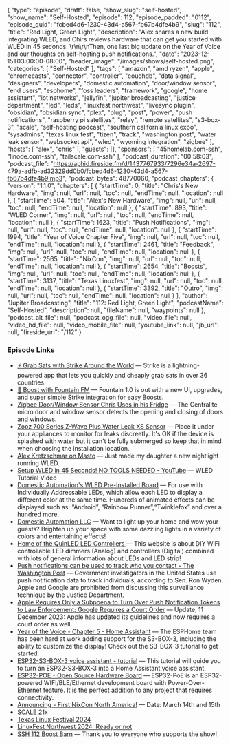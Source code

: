 {
  "type": "episode",
  "draft": false,
  "show_slug": "self-hosted",
  "show_name": "Self-Hosted",
  "episode": 112,
  "episode_padded": "0112",
  "episode_guid": "fcbed4d6-1230-43d4-a567-fb67b4dfe4b9",
  "slug": "112",
  "title": "Red Light, Green Light",
  "description": "Alex shares a new build integrating WLED, and Chirs reviews hardware that can get you started with WLED in 45 seconds. \r\n\r\nThen, one last big update on the Year of Voice and our thoughts on self-hosting push notifications.",
  "date": "2023-12-15T03:00:00-08:00",
  "header_image": "/images/shows/self-hosted.png",
  "categories": [
    "Self-Hosted"
  ],
  "tags": [
    "amazon",
    "amd ryzen",
    "apple",
    "chromecasts",
    "connector",
    "controller",
    "couchdb",
    "data signal",
    "designers",
    "developers",
    "domestic automation",
    "door/window sensor",
    "end users",
    "esphome",
    "foss leaders",
    "framework",
    "google",
    "home assistant",
    "iot networks",
    "jellyfin",
    "jupiter broadcasting",
    "justice department",
    "led",
    "leds",
    "linuxfest northwest",
    "livesync plugin",
    "obsidian",
    "obsidian sync",
    "plex",
    "plug",
    "post",
    "power",
    "push notifications",
    "raspberry pi satellites",
    "relay",
    "remote satellites",
    "s3-box-3",
    "scale",
    "self-hosting podcast",
    "southern california linux expo",
    "sysadmins",
    "texas linux fest",
    "tizen",
    "track",
    "washington post",
    "water leak sensor",
    "websocket api",
    "wled",
    "wyoming integration",
    "zigbee"
  ],
  "hosts": [
    "alex",
    "chris"
  ],
  "guests": [],
  "sponsors": [
    "45homelab.com-ssh",
    "linode.com-ssh",
    "tailscale.com-ssh"
  ],
  "podcast_duration": "00:58:03",
  "podcast_file": "https://aphid.fireside.fm/d/1437767933/7296e34a-2697-479a-adfb-ad32329dd0b0/fcbed4d6-1230-43d4-a567-fb67b4dfe4b9.mp3",
  "podcast_bytes": 48770060,
  "podcast_chapters": {
    "version": "1.1.0",
    "chapters": [
      {
        "startTime": 0,
        "title": "Chris's New Hardware",
        "img": null,
        "url": null,
        "toc": null,
        "endTime": null,
        "location": null
      },
      {
        "startTime": 504,
        "title": "Alex's New Hardware",
        "img": null,
        "url": null,
        "toc": null,
        "endTime": null,
        "location": null
      },
      {
        "startTime": 893,
        "title": "WLED Corner",
        "img": null,
        "url": null,
        "toc": null,
        "endTime": null,
        "location": null
      },
      {
        "startTime": 1623,
        "title": "Push Notifications",
        "img": null,
        "url": null,
        "toc": null,
        "endTime": null,
        "location": null
      },
      {
        "startTime": 1994,
        "title": "Year of Voice Chapter Five",
        "img": null,
        "url": null,
        "toc": null,
        "endTime": null,
        "location": null
      },
      {
        "startTime": 2461,
        "title": "Feedback",
        "img": null,
        "url": null,
        "toc": null,
        "endTime": null,
        "location": null
      },
      {
        "startTime": 2565,
        "title": "NixCon",
        "img": null,
        "url": null,
        "toc": null,
        "endTime": null,
        "location": null
      },
      {
        "startTime": 2654,
        "title": "Boosts",
        "img": null,
        "url": null,
        "toc": null,
        "endTime": null,
        "location": null
      },
      {
        "startTime": 3137,
        "title": "Texas Linuxfest",
        "img": null,
        "url": null,
        "toc": null,
        "endTime": null,
        "location": null
      },
      {
        "startTime": 3392,
        "title": "Outro",
        "img": null,
        "url": null,
        "toc": null,
        "endTime": null,
        "location": null
      }
    ],
    "author": "Jupiter Broadcasting",
    "title": "112: Red Light, Green Light",
    "podcastName": "Self-Hosted",
    "description": null,
    "fileName": null,
    "waypoints": null
  },
  "podcast_alt_file": null,
  "podcast_ogg_file": null,
  "video_file": null,
  "video_hd_file": null,
  "video_mobile_file": null,
  "youtube_link": null,
  "jb_url": null,
  "fireside_url": "/112"
}


### Episode Links

  * [⚡ Grab Sats with Strike Around the World](https://strike.me/download/ "⚡ Grab Sats with Strike Around the World") — Strike is a lightning-powered app that lets you quickly and cheaply grab sats in over 36 countries. 
  * [🎉 Boost with Fountain FM](https://www.fountain.fm/ "🎉 Boost with Fountain FM") — Fountain 1.0 is out with a new UI, upgrades, and super simple Strike integration for easy Boosts.
  * [Zigbee Door/Window Sensor Chris Uses in his Fridge](https://www.amazon.com/dp/B071YQCWQM?ref=ppx_yo2ov_dt_b_product_details&th=1 "Zigbee Door/Window Sensor Chris Uses in his Fridge") — The Centralite micro door and window sensor detects the opening and closing of doors and windows. 
  * [Zooz 700 Series Z-Wave Plus Water Leak XS Sensor](https://www.amazon.com/dp/B09JKJNFMX "Zooz 700 Series Z-Wave Plus Water Leak XS Sensor") — Place it under your appliances to monitor for leaks discreetly. It's OK if the device is splashed with water but it can't be fully submerged so keep that in mind when choosing the installation location. 
  * [Alex Kretzschmar on Masto](https://techhub.social/@ironicbadger/111461432239351859 "Alex Kretzschmar on Masto") — Just made my daughter a new nightlight running WLED.
  * [Setup WLED in 45 Seconds! NO TOOLS NEEDED - YouTube](https://www.youtube.com/watch?v=aBOEHfT8VY4 "Setup WLED in 45 Seconds! NO TOOLS NEEDED - YouTube") — WLED Tutorial Video
  * [Domestic Automation's WLED Pre-Installed Board](https://www.amazon.com/Domestic-Automation-LLC-Controller-Improvement/dp/B0BPYR92YP?th=1 "Domestic Automation's WLED Pre-Installed Board") — For use with Individually Addressable LEDs, which allow each LED to display a different color at the same time. Hundreds of animated effects can be displayed such as: “Android”, “Rainbow Runner”,“Twinklefox” and over a hundred more. 
  * [Domestic Automation LLC](https://sites.google.com/view/domesticautomationllc/home "Domestic Automation LLC") — Want to light up your home and wow your guests? Brighten up your space with some dazzling lights in a variety of colors and entertaining effects!
  * [Home of the QuinLED LED Controllers ](https://quinled.info/ "Home of the QuinLED LED Controllers ") — This website is about DIY WiFi controllable LED dimmers (Analog) and controllers (Digital) combined with lots of general information about LEDs and LED strip!
  * [Push notifications can be used to track who you contact - The Washington Post](https://www.washingtonpost.com/technology/2023/12/06/push-notifications-surveillance-apple-google/ "Push notifications can be used to track who you contact - The Washington Post") — Government investigators in the United States use push notification data to track individuals, according to Sen. Ron Wyden. Apple and Google are prohibited from discussing this surveillance technique by the Justice Department.
  * [Apple Requires Only a Subpoena to Turn Over Push Notification Tokens to Law Enforcement; Google Requires a Court Order](https://daringfireball.net/linked/2023/12/06/apples-updated-law-enforcement-guidelines "Apple Requires Only a Subpoena to Turn Over Push Notification Tokens to Law Enforcement; Google Requires a Court Order") — Update, 11 December 2023: Apple has updated its guidelines and now requires a court order as well.
  * [Year of the Voice - Chapter 5 - Home Assistant](https://www.home-assistant.io/blog/2023/12/13/year-of-the-voice-chapter-5/ "Year of the Voice - Chapter 5 - Home Assistant") — The ESPHome team has been hard at work adding support for the S3-BOX-3, including the ability to customize the display! Check out the S3-BOX-3 tutorial to get started.
  * [ESP32-S3-BOX-3 voice assistant - tutorial](https://www.home-assistant.io/voice_control/s3_box_voice_assistant/ "ESP32-S3-BOX-3 voice assistant - tutorial") — This tutorial will guide you to turn an ESP32-S3-BOX-3 into a Home Assistant voice assistant.
  * [ESP32-POE - Open Source Hardware Board](https://www.olimex.com/Products/IoT/ESP32/ESP32-POE/open-source-hardware "ESP32-POE - Open Source Hardware Board") — ESP32-PoE is an ESP32-powered WIFI/BLE/Ethernet development board with Power-Over-Ethernet feature. It is the perfect addition to any project that requires connectivity.
  * [Announcing - First NixCon North America!](https://discourse.nixos.org/t/announcing-first-nixcon-north-america/35874 "Announcing - First NixCon North America!") — Date: March 14th and 15th
  * [SCALE 21x](https://www.socallinuxexpo.org/scale/21x "SCALE 21x")
  * [Texas Linux Festival 2024](https://2024.texaslinuxfest.org/ "Texas Linux Festival 2024")
  * [LinuxFest Northwest 2024: Ready or not](https://discuss.lfnw.org/t/lfnw2024-ready-or-not/698 "LinuxFest Northwest 2024: Ready or not")
  * [SSH 112 Boost Barn](https://paste.docs.lol/reader/FormalizedEvangelism "SSH 112 Boost Barn") — Thank you to everyone who supports the show!


